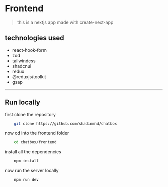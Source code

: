 # Frontend

> this is a nextjs app made with create-next-app

## technologies used

- react-hook-form
- zod
- tailwindcss
- shadcnui
- redux
- @reduxjs/toolkit
- gsap

---

## Run locally

first clone the repository

```bash
    git clone https://github.com/shadinmhd/chatbox
```

now cd into the frontend folder

```bash
    cd chatbox/frontend
```

install all the dependencies

```bash
    npm install
```

now run the server locally

```bash
    npm run dev
```
